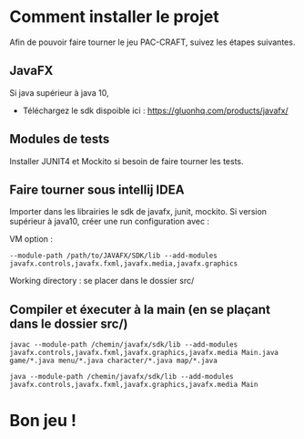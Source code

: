 # Comment installer le projet

Afin de pouvoir faire tourner le jeu PAC-CRAFT, suivez les étapes suivantes.

## JavaFX

Si java supérieur à java 10, 
- Téléchargez le sdk dispoible ici : https://gluonhq.com/products/javafx/

## Modules de tests

Installer JUNIT4 et Mockito si besoin de faire tourner les tests.

## Faire tourner sous intellij IDEA
Importer dans les librairies le sdk de javafx, junit, mockito. 
Si version supérieur à java10, créer une run configuration avec :

  VM option : 
  
`--module-path /path/to/JAVAFX/SDK/lib --add-modules javafx.controls,javafx.fxml,javafx.media,javafx.graphics`

  Working directory : se placer dans le dossier src/
  
## Compiler et éxecuter à la main (en se plaçant dans le dossier src/)
`javac --module-path /chemin/javafx/sdk/lib --add-modules javafx.controls,javafx.fxml,javafx.graphics,javafx.media Main.java game/*.java menu/*.java character/*.java map/*.java`

`java --module-path /chemin/javafx/sdk/lib --add-modules javafx.controls,javafx.fxml,javafx.graphics,javafx.media Main`

# Bon jeu !



